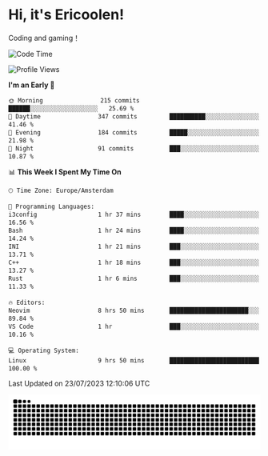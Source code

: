 # Hi, it's Ericoolen!
Coding and gaming！

<!--START_SECTION:waka-->
![Code Time](http://img.shields.io/badge/Code%20Time-905%20hrs%2015%20mins-blue)

![Profile Views](http://img.shields.io/badge/Profile%20Views-0-blue)

**I'm an Early 🐤** 

```text
🌞 Morning                215 commits         ██████░░░░░░░░░░░░░░░░░░░   25.69 % 
🌆 Daytime                347 commits         ██████████░░░░░░░░░░░░░░░   41.46 % 
🌃 Evening                184 commits         █████░░░░░░░░░░░░░░░░░░░░   21.98 % 
🌙 Night                  91 commits          ███░░░░░░░░░░░░░░░░░░░░░░   10.87 % 
```


📊 **This Week I Spent My Time On** 

```text
🕑︎ Time Zone: Europe/Amsterdam

💬 Programming Languages: 
i3config                 1 hr 37 mins        ████░░░░░░░░░░░░░░░░░░░░░   16.56 % 
Bash                     1 hr 24 mins        ████░░░░░░░░░░░░░░░░░░░░░   14.24 % 
INI                      1 hr 21 mins        ███░░░░░░░░░░░░░░░░░░░░░░   13.71 % 
C++                      1 hr 18 mins        ███░░░░░░░░░░░░░░░░░░░░░░   13.27 % 
Rust                     1 hr 6 mins         ███░░░░░░░░░░░░░░░░░░░░░░   11.33 % 

🔥 Editors: 
Neovim                   8 hrs 50 mins       ██████████████████████░░░   89.84 % 
VS Code                  1 hr                ███░░░░░░░░░░░░░░░░░░░░░░   10.16 % 

💻 Operating System: 
Linux                    9 hrs 50 mins       █████████████████████████   100.00 % 
```


 Last Updated on 23/07/2023 12:10:06 UTC
<!--END_SECTION:waka-->

<picture>
  <source media="(prefers-color-scheme: dark)" srcset="https://raw.githubusercontent.com/Eric-Song-Nop/Eric-Song-Nop/output/github-contribution-grid-snake-dark.svg">
  <source media="(prefers-color-scheme: light)" srcset="https://raw.githubusercontent.com/Eric-Song-Nop/Eric-Song-Nop/output/github-contribution-grid-snake.svg">
  <img alt="github contribution grid snake animation" src="https://raw.githubusercontent.com/Eric-Song-Nop/Eric-Song-Nop/output/github-contribution-grid-snake.svg">
</picture>
